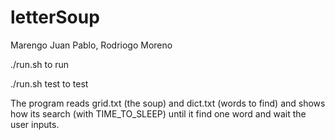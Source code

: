 # letterSoup

Marengo Juan Pablo, Rodriogo Moreno

./run.sh to run

./run.sh test to test

The program reads grid.txt (the soup) and dict.txt (words to find) and shows how its search (with TIME_TO_SLEEP) until it find one word and wait the user inputs.
